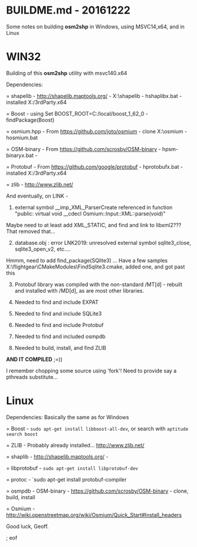 # BUILDME.md - 20161222

Some notes on building **osm2shp** in Windows, using MSVC14,x64, and in Linux

WIN32
=====

Building of this **osm2shp** utility with msvc140.x64

Dependencies:

= shapelib - http://shapelib.maptools.org/ - X:\shapelib - hshaplibx.bat - installed X:/3rdParty.x64

= Boost - using Set BOOST_ROOT=C:/local/boost_1_62_0 - findPackage(Boost)

= osmium.hpp - From https://github.com/joto/osmium - clone X:\osmium - hosmium.bat

= OSM-binary - From https://github.com/scrosby/OSM-binary - hpsm-binaryx.bat - 

= Protobuf - From https://github.com/google/protobuf - hprotobufx.bat - installed X:/3rdParty.x64

= zlib - http://www.zlib.net/

And eventually, on LINK -

1. external symbol __imp_XML_ParserCreate referenced in function "public: virtual void __cdecl Osmium::Input::XML<class osm::handler>::parse(void)"

Maybe need to at least add XML_STATIC, and find and link to libxml2??? That removed that...

2. database.obj : error LNK2019: unresolved external symbol sqlite3_close, sqlite3_open_v2, etc....

Hmmm, need to add find_package(SQlite3) ... Have a few samples X:\flightgear\CMakeModules\FindSqlite3.cmake, added one, and got past this

3. Protobuf library was compiled with the non-standard /MT[d] - rebuilt and installed with /MD[d], as are most other libraries.

4. Needed to find and include EXPAT

5. Needed to find and include SQLite3

6. Needed to find and include Protobuf

7. Needed to find and included osmpdb

8. Needed to build, install, and find ZLIB

**AND IT COMPILED** ;=))

I remember chopping some source using 'fork'! Need to provide say a pthreads substitute...

Linux
=====

Dependencies: Basically the same as for Windows

= Boost - `sudo apt-get install libboost-all-dev`, or search with `aptitude search boost`

= ZLIB - Probably already installed... http://www.zlib.net/

= shaplib - http://shapelib.maptools.org/ - 

= libprotobuf - `sudo apt-get install libprotobuf-dev`

= protoc - `sudo apt-get install protobuf-compiler

= osmpdb - OSM-binary - https://github.com/scrosby/OSM-binary - clone, build, install

= Osmium - http://wiki.openstreetmap.org/wiki/Osmium/Quick_Start#Install_headers

Good luck, Geoff.

; eof

